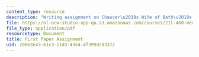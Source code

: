 ```yaml
---
content_type: resource
description: "Writing assignment on Chaucer\u2019s Wife of Bath\u2019s Prologue/Tale."
file: https://ol-ocw-studio-app-qa.s3.amazonaws.com/courses/21l-460-medieval-literature-love-sex-and-marriage-spring-2015/20663e4361c311d343e44f399dc83372_MIT21L_460S15_Paper1.pdf
file_type: application/pdf
resourcetype: Document
title: First Paper Assignment
uid: 20663e43-61c3-11d3-43e4-4f399dc83372
---
```

